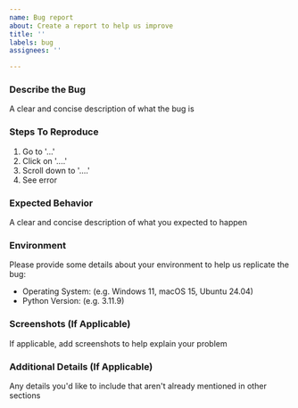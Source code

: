 ```yaml
---
name: Bug report
about: Create a report to help us improve
title: ''
labels: bug
assignees: ''

---
```


### Describe the Bug

A clear and concise description of what the bug is

### Steps To Reproduce

1. Go to '...'
2. Click on '....'
3. Scroll down to '....'
4. See error

### Expected Behavior

A clear and concise description of what you expected to happen

### Environment

Please provide some details about your environment to help us replicate the bug:

- Operating System: (e.g. Windows 11, macOS 15, Ubuntu 24.04)
- Python Version: (e.g. 3.11.9)

### Screenshots (If Applicable)

If applicable, add screenshots to help explain your problem

### Additional Details (If Applicable)

Any details you'd like to include that aren't already mentioned in other sections
